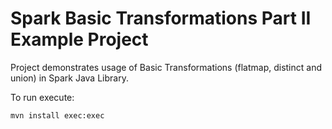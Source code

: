 # Spark Basic Transformations Part II Example Project

Project demonstrates usage of Basic Transformations (flatmap, distinct and union) in Spark Java Library.

To run execute:

`mvn install exec:exec`
